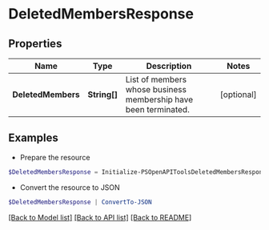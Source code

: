 # DeletedMembersResponse
## Properties

Name | Type | Description | Notes
------------ | ------------- | ------------- | -------------
**DeletedMembers** | **String[]** | List of members whose business membership have been terminated. | [optional] 

## Examples

- Prepare the resource
```powershell
$DeletedMembersResponse = Initialize-PSOpenAPIToolsDeletedMembersResponse  -DeletedMembers [&quot;809944451643622187&quot;,&quot;383791336903426391&quot;]
```

- Convert the resource to JSON
```powershell
$DeletedMembersResponse | ConvertTo-JSON
```

[[Back to Model list]](../README.md#documentation-for-models) [[Back to API list]](../README.md#documentation-for-api-endpoints) [[Back to README]](../README.md)

